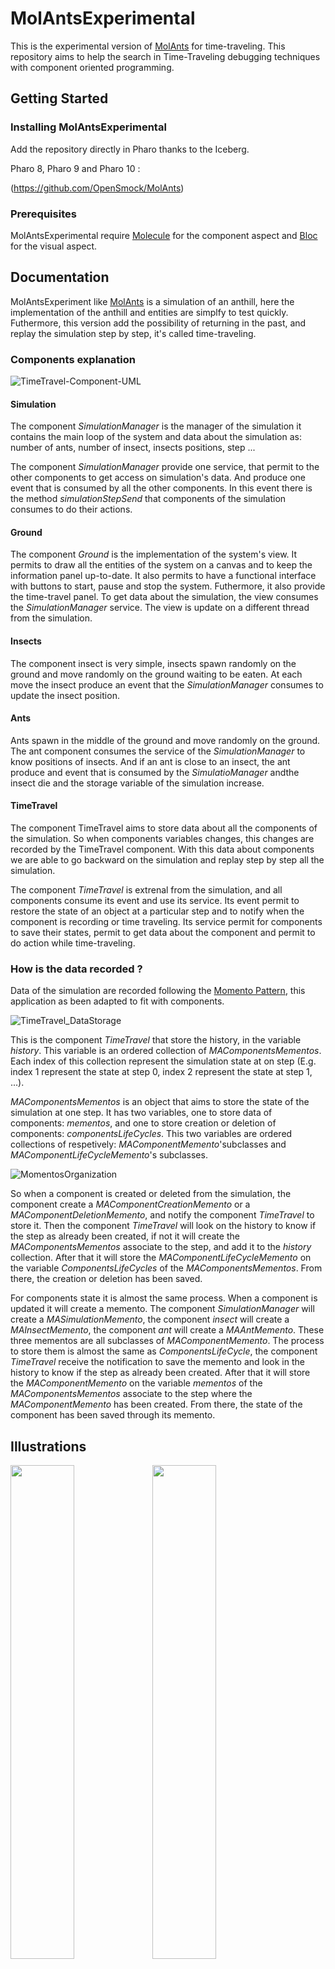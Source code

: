 # MolAntsExperimental

This is the experimental version of [MolAnts](https://github.com/Samuel29590/MolAnts) for time-traveling.
This repository aims to help the search in Time-Traveling debugging techniques with component oriented programming.

## Getting Started

### Installing MolAntsExperimental

Add the repository directly in Pharo thanks to the Iceberg.

Pharo 8, Pharo 9 and Pharo 10 : 

(https://github.com/OpenSmock/MolAnts)

### Prerequisites

MolAntsExperimental require [Molecule](https://github.com/OpenSmock/Molecule) for the component aspect and [Bloc](https://github.com/pharo-graphics/Bloc) for the visual aspect.

## Documentation

MolAntsExperiment like [MolAnts](https://github.com/Samuel29590/MolAnts) is a simulation of an anthill, here the implementation of the anthill and entities are simplfy to test quickly. Futhermore, this version add the possibility of returning in the past, and replay the simulation step by step, it's called time-traveling.

### Components explanation

![TimeTravel-Component-UML](https://user-images.githubusercontent.com/64481702/174978742-26bc40b0-36aa-44f8-a480-4fffed527e26.png)

#### Simulation

The component *SimulationManager* is the manager of the simulation it contains the main loop of the system and data about the simulation as: number of ants, number of insect, insects positions, step ... 

The component *SimulationManager* provide one service, that permit to the other components to get access on simulation's data. And produce one event that is consumed by all the other components. In this event there is the method *simulationStepSend* that components of the simulation consumes to do their actions.

#### Ground

The component *Ground* is the implementation of the system's view. It permits to draw all the entities of the system on a canvas and to keep the information panel up-to-date. It also permits to have a functional interface with buttons to start, pause and stop the system.
Futhermore, it also provide the time-travel panel. To get data about the simulation, the view consumes the *SimulationManager* service. The view is update on a different thread from the simulation. 

#### Insects

The component insect is very simple, insects spawn randomly on the ground and move randomly on the ground waiting to be eaten. At each move the insect produce an event that the *SimulationManager* consumes to update the insect position.

#### Ants

Ants spawn in the middle of the ground and move randomly on the ground. 
The ant component consumes the service of the *SimulationManager* to know positions of insects. And if an ant is close to an insect, the ant produce and event that is consumed by the *SimulatioManager* andthe insect die and the storage variable of the simulation increase.

#### TimeTravel

The component TimeTravel aims to store data about all the components of the simulation. So when components variables changes, this changes are recorded by the TimeTravel component.
With this data about components we are able to go backward on the simulation and replay step by step all the simulation.

The component *TimeTravel* is extrenal from the simulation, and all components consume its event and use its service. Its event permit to restore the state of an object at a particular step and to notify when the component is recording or time traveling. Its service permit for components to save their states, permit to get data about the component and permit to do action while time-traveling. 

### How is the data recorded ?

Data of the simulation are recorded following the [Momento Pattern](https://en.wikipedia.org/wiki/Memento_pattern), this application as been adapted to fit with components.

![TimeTravel_DataStorage](https://user-images.githubusercontent.com/64481702/174978677-4da7b82f-aef1-44a9-9cec-661b7a5c0e06.png)

This is the component *TimeTravel* that store the history, in the variable *history*. This variable is an ordered collection of *MAComponentsMementos*. Each index of this collection represent the simulation state at on step (E.g. index 1 represent the state at step 0, index 2 represent the state at step 1, ...).

*MAComponentsMementos* is an object that aims to store the state of the simulation at one step. It has two variables, one to store data of components: *mementos*, and one to store creation or deletion of components: *componentsLifeCycles*. This two variables are ordered collections of respetively: *MAComponentMemento*'subclasses and *MAComponentLifeCycleMemento*'s subclasses.

![MomentosOrganization](https://user-images.githubusercontent.com/64481702/174978694-3813a42e-69b7-4f95-a2d1-fbcb5e13f154.png)

So when a component is created or deleted from the simulation, the component create a *MAComponentCreationMemento* or a *MAComponentDeletionMemento*, and notify the component *TimeTravel* to store it. Then the component *TimeTravel* will look on the history to know if the step as already been created, if not it will create the *MAComponentsMementos* associate to the step, and add it to the *history* collection. After that it will store the *MAComponentLifeCycleMemento* on the variable *ComponentsLifeCycles* of the *MAComponentsMementos*. From there, the creation or deletion has been saved.

For components state it is almost the same process. When a component is updated it will create a memento. The component *SimulationManager* will create a *MASimulationMemento*, the component *insect* will create a *MAInsectMemento*, the component *ant* will create a *MAAntMemento*. These three mementos are all subclasses of *MAComponentMemento*. The process to store them is almost the same as *ComponentsLifeCycle*, the component *TimeTravel* receive the notification to save the memento and look in the history to know if the step as already been created. After that it will store the *MAComponentMemento* on the variable *mementos*  of the *MAComponentsMementos* associate to the step where the *MAComponentMemento* has been created. From there, the state of the component has been saved through its memento.

## Illustrations

<img src="https://user-images.githubusercontent.com/64481702/175001208-438f7c33-f4a9-49ac-88fa-85e58d051d1a.png" width="45%"><img src="https://user-images.githubusercontent.com/64481702/175001226-4100de54-5faf-4234-ab44-508c80248062.png" width="45%">

<img src="https://user-images.githubusercontent.com/64481702/175001242-2a2d55f4-ea23-4bae-8e92-d5e07d72a8b5.png" width="45%"><img src="https://user-images.githubusercontent.com/64481702/175001261-fa80636e-97ff-413b-8cd7-be632148541b.png" width="45%">
